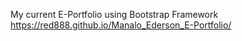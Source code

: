 My current E-Portfolio using Bootstrap Framework
https://red888.github.io/Manalo_Ederson_E-Portfolio/
